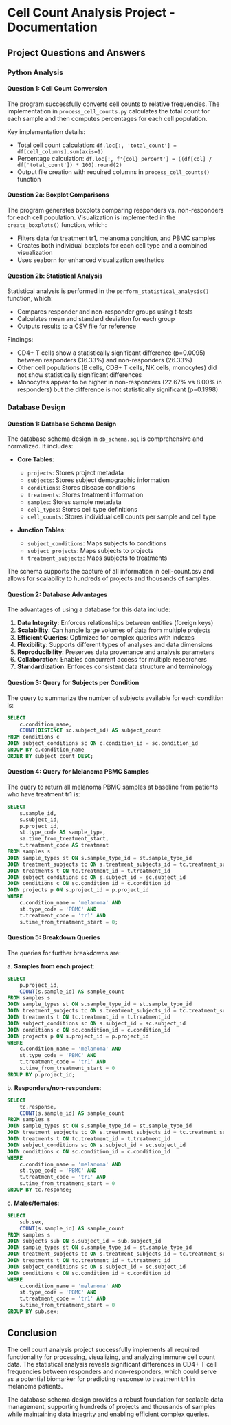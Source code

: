 # Cell Count Analysis Project - Documentation

## Project Questions and Answers

### Python Analysis

#### Question 1: Cell Count Conversion
The program successfully converts cell counts to relative frequencies. The implementation in `process_cell_counts.py` calculates the total count for each sample and then computes percentages for each cell population.

Key implementation details:
- Total cell count calculation: `df.loc[:, 'total_count'] = df[cell_columns].sum(axis=1)`
- Percentage calculation: `df.loc[:, f'{col}_percent'] = ((df[col] / df['total_count']) * 100).round(2)`
- Output file creation with required columns in `process_cell_counts()` function

#### Question 2a: Boxplot Comparisons
The program generates boxplots comparing responders vs. non-responders for each cell population. Visualization is implemented in the `create_boxplots()` function, which:
- Filters data for treatment tr1, melanoma condition, and PBMC samples
- Creates both individual boxplots for each cell type and a combined visualization
- Uses seaborn for enhanced visualization aesthetics

#### Question 2b: Statistical Analysis
Statistical analysis is performed in the `perform_statistical_analysis()` function, which:
- Compares responder and non-responder groups using t-tests
- Calculates mean and standard deviation for each group
- Outputs results to a CSV file for reference

Findings:
- CD4+ T cells show a statistically significant difference (p=0.0095) between responders (36.33%) and non-responders (26.33%)
- Other cell populations (B cells, CD8+ T cells, NK cells, monocytes) did not show statistically significant differences
- Monocytes appear to be higher in non-responders (22.67% vs 8.00% in responders) but the difference is not statistically significant (p=0.1998)

### Database Design

#### Question 1: Database Schema Design
The database schema design in `db_schema.sql` is comprehensive and normalized. It includes:

- **Core Tables**:
  - `projects`: Stores project metadata
  - `subjects`: Stores subject demographic information
  - `conditions`: Stores disease conditions
  - `treatments`: Stores treatment information
  - `samples`: Stores sample metadata
  - `cell_types`: Stores cell type definitions
  - `cell_counts`: Stores individual cell counts per sample and cell type

- **Junction Tables**:
  - `subject_conditions`: Maps subjects to conditions
  - `subject_projects`: Maps subjects to projects
  - `treatment_subjects`: Maps subjects to treatments

The schema supports the capture of all information in cell-count.csv and allows for scalability to hundreds of projects and thousands of samples.

#### Question 2: Database Advantages
The advantages of using a database for this data include:

1. **Data Integrity**: Enforces relationships between entities (foreign keys)
2. **Scalability**: Can handle large volumes of data from multiple projects
3. **Efficient Queries**: Optimized for complex queries with indexes
4. **Flexibility**: Supports different types of analyses and data dimensions
5. **Reproducibility**: Preserves data provenance and analysis parameters
6. **Collaboration**: Enables concurrent access for multiple researchers
7. **Standardization**: Enforces consistent data structure and terminology

#### Question 3: Query for Subjects per Condition
The query to summarize the number of subjects available for each condition is:

```sql
SELECT 
    c.condition_name,
    COUNT(DISTINCT sc.subject_id) AS subject_count
FROM conditions c
JOIN subject_conditions sc ON c.condition_id = sc.condition_id
GROUP BY c.condition_name
ORDER BY subject_count DESC;
```

#### Question 4: Query for Melanoma PBMC Samples
The query to return all melanoma PBMC samples at baseline from patients who have treatment tr1 is:

```sql
SELECT 
    s.sample_id,
    s.subject_id,
    p.project_id,
    st.type_code AS sample_type,
    sa.time_from_treatment_start,
    t.treatment_code AS treatment
FROM samples s
JOIN sample_types st ON s.sample_type_id = st.sample_type_id
JOIN treatment_subjects tc ON s.treatment_subjects_id = tc.treatment_subjects_id
JOIN treatments t ON tc.treatment_id = t.treatment_id
JOIN subject_conditions sc ON s.subject_id = sc.subject_id
JOIN conditions c ON sc.condition_id = c.condition_id
JOIN projects p ON s.project_id = p.project_id
WHERE 
    c.condition_name = 'melanoma' AND
    st.type_code = 'PBMC' AND
    t.treatment_code = 'tr1' AND
    s.time_from_treatment_start = 0;
```

#### Question 5: Breakdown Queries
The queries for further breakdowns are:

a. **Samples from each project**:
```sql
SELECT 
    p.project_id,
    COUNT(s.sample_id) AS sample_count
FROM samples s
JOIN sample_types st ON s.sample_type_id = st.sample_type_id
JOIN treatment_subjects tc ON s.treatment_subjects_id = tc.treatment_subjects_id
JOIN treatments t ON tc.treatment_id = t.treatment_id
JOIN subject_conditions sc ON s.subject_id = sc.subject_id
JOIN conditions c ON sc.condition_id = c.condition_id
JOIN projects p ON s.project_id = p.project_id
WHERE 
    c.condition_name = 'melanoma' AND
    st.type_code = 'PBMC' AND
    t.treatment_code = 'tr1' AND
    s.time_from_treatment_start = 0
GROUP BY p.project_id;
```

b. **Responders/non-responders**:
```sql
SELECT 
    tc.response,
    COUNT(s.sample_id) AS sample_count
FROM samples s
JOIN sample_types st ON s.sample_type_id = st.sample_type_id
JOIN treatment_subjects tc ON s.treatment_subjects_id = tc.treatment_subjects_id
JOIN treatments t ON tc.treatment_id = t.treatment_id
JOIN subject_conditions sc ON s.subject_id = sc.subject_id
JOIN conditions c ON sc.condition_id = c.condition_id
WHERE 
    c.condition_name = 'melanoma' AND
    st.type_code = 'PBMC' AND
    t.treatment_code = 'tr1' AND
    s.time_from_treatment_start = 0
GROUP BY tc.response;
```

c. **Males/females**:
```sql
SELECT 
    sub.sex,
    COUNT(s.sample_id) AS sample_count
FROM samples s
JOIN subjects sub ON s.subject_id = sub.subject_id
JOIN sample_types st ON s.sample_type_id = st.sample_type_id
JOIN treatment_subjects tc ON s.treatment_subjects_id = tc.treatment_subjects_id
JOIN treatments t ON tc.treatment_id = t.treatment_id
JOIN subject_conditions sc ON s.subject_id = sc.subject_id
JOIN conditions c ON sc.condition_id = c.condition_id
WHERE 
    c.condition_name = 'melanoma' AND
    st.type_code = 'PBMC' AND
    t.treatment_code = 'tr1' AND
    s.time_from_treatment_start = 0
GROUP BY sub.sex;
```

## Conclusion

The cell count analysis project successfully implements all required functionality for processing, visualizing, and analyzing immune cell count data. The statistical analysis reveals significant differences in CD4+ T cell frequencies between responders and non-responders, which could serve as a potential biomarker for predicting response to treatment tr1 in melanoma patients.

The database schema design provides a robust foundation for scalable data management, supporting hundreds of projects and thousands of samples while maintaining data integrity and enabling efficient complex queries.